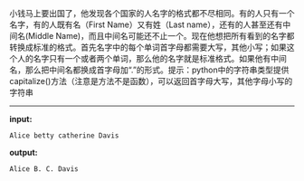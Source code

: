 小钱马上要出国了，他发现各个国家的人名字的格式都不尽相同。有的人只有一个名字，有的人既有名（First Name）又有姓（Last name），还有的人甚至还有中间名(Middle Name)，而且中间名可能还不止一个。现在他想把所有看到的名字都转换成标准的格式。首先名字中的每个单词首字母都需要大写，其他小写；如果这个人的名字只有一个或者两个单词，那么他的名字就是标准格式。如果他有中间名，那么把中间名都换成首字母加“.”的形式。提示：python中的字符串类型提供capitalize()方法（注意是方法不是函数），可以返回首字母大写，其他字母小写的字符串
****
**input:**
```
Alice betty catherine Davis
```
**output:**
```
Alice B. C. Davis
```
